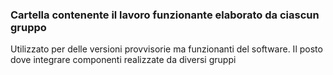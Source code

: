 ### Cartella contenente il lavoro **funzionante** elaborato da ciascun gruppo

Utilizzato per delle versioni provvisorie ma funzionanti del software. Il posto dove integrare componenti realizzate da diversi gruppi
